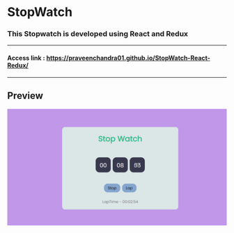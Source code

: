 # StopWatch

### This Stopwatch is developed using React and Redux

---
#### Access link : https://praveenchandra01.github.io/StopWatch-React-Redux/
---

## Preview
![](https://github.com/praveenchandra01/StopWatch-React-Redux/blob/master/public/preview.png)
